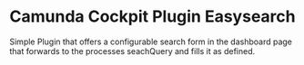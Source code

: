 # Camunda Cockpit Plugin Easysearch

Simple Plugin that offers a configurable search form in the dashboard page that forwards to the processes seachQuery and fills it as defined.